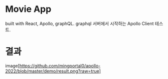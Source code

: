 # Movie App
built with React, Apollo, graphQL.
graphql 서버에서 시작하는 Apollo Client 테스트.

# 결과
image[https://github.com/mingportal0/apollo-2022/blob/master/demo/result.png?raw=true]
